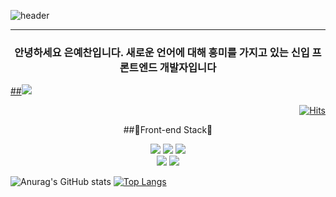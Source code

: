 ![header](https://capsule-render.vercel.app/api?type=waving&color=auto&height=300&section=header&text=Yechan's%20Github&fontSize=90)

____________________________________________________________________________________________________________________________________________________________
<div align="center">
 
 ### 안녕하세요 은예찬입니다. 새로운 언어에 대해 흥미를 가지고 있는 신입 프론트엔드 개발자입니다

</div>

<a href="https://www.notion.so/1b2415a83a5f45f6a9c81cec73bce426">
 
   ##<img src="https://img.shields.io/badge/Notion-000000?style=flat-square&logo=Notion&logoColor=white"/>
 
</a>


<div align="end">
 
[![Hits](https://hits.seeyoufarm.com/api/count/incr/badge.svg?url=https%3A%2F%2Fgithub.com%2Feunyechan&count_bg=%23276FC6&title_bg=%235F68CA&icon=googlekeep.svg&icon_color=%23F5EBEB&title=hits&edge_flat=false)](https://hits.seeyoufarm.com)
 
</div>

<div align="center">

 ##🎇Front-end Stack🎇
 
</div>

<div align="center">

  <img src="https://img.shields.io/badge/HTML-E34F26?style=flat-square&logo=HTML5&logoColor=white"/>
  <img src="https://img.shields.io/badge/CSS-1572B6?style=flat-square&logo=CSS&logoColor=white"/>
  <img src="https://img.shields.io/badge/JavaScript-F7DF1E?style=flat-square&logo=JavaScript&logoColor=white"/>
  <br/>
  <img src="https://img.shields.io/badge/TypeScript-3178C6?style=flat&logo=TypeScript&logoColor=white"/> 
  <img src="https://img.shields.io/badge/React-61DAFB?style=flat&logo=React&logoColor=white"/>
 
</div>


![Anurag's GitHub stats](https://github-readme-stats.vercel.app/api?username=eunyechan&show_icons=true&theme=dracula)
[![Top Langs](https://github-readme-stats.vercel.app/api/top-langs/?username=eunyechan&layout=compact)](https://github.com/eunyechan/github-readme-stats)
